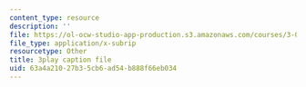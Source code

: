 ```yaml
---
content_type: resource
description: ''
file: https://ol-ocw-studio-app-production.s3.amazonaws.com/courses/3-091sc-introduction-to-solid-state-chemistry-fall-2010/63a4a21027b35cb6ad54b888f66eb034_VL0pw-yVgjM.vtt
file_type: application/x-subrip
resourcetype: Other
title: 3play caption file
uid: 63a4a210-27b3-5cb6-ad54-b888f66eb034
---
```

